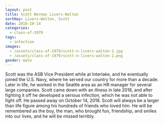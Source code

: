 ```yaml
---
layout: post
title: Scott Norman Livers-Walton
sortKey: Livers-Walton, Scott
date: 2018-10-14
categories:
  - class-of-1979
tags:
  - infection
images:
  - /assets/class-of-1979/scott-n-livers-walton-1.jpg
  - /assets/class-of-1979/scott-n-livers-walton-2.png
gender: male
---
```


Scott was the ASB Vice President while at Interlake, and he eventually joined the U.S. Navy, where he served our country for more than a decade. Later in life, he worked in the Seattle area as an HR manager for several large companies. Scott came down with an illness in late 2018, and after fighting it off he developed a serious infection, which he was not able to fight off. He passed away on October 14, 2018. Scott will always be a larger than life figure among his hundreds of friends who loved him. He will be remembered as the boy, the man, who brought fun, friendship, and smiles into our lives, and he will be missed terribly.

